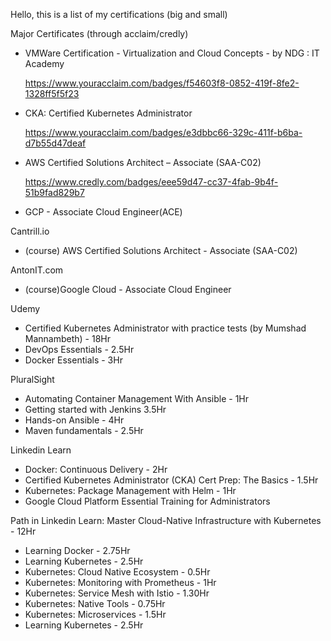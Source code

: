 Hello, 
  this is a list of my certifications (big and small)



Major Certificates (through acclaim/credly)
- VMWare Certification - Virtualization and Cloud Concepts - by NDG : IT Academy

  https://www.youracclaim.com/badges/f54603f8-0852-419f-8fe2-1328ff5f5f23

- CKA: Certified Kubernetes Administrator 

  https://www.youracclaim.com/badges/e3dbbc66-329c-411f-b6ba-d7b55d47deaf

- AWS Certified Solutions Architect – Associate (SAA-C02)

  https://www.credly.com/badges/eee59d47-cc37-4fab-9b4f-51b9fad829b7

- GCP - Associate Cloud Engineer(ACE)

  <To be added in the next few days>


Cantrill.io
-  (course) AWS Certified Solutions Architect - Associate (SAA-C02)

AntonIT.com
-  (course)Google Cloud -  Associate Cloud Engineer

Udemy
-  Certified Kubernetes Administrator with practice tests (by Mumshad Mannambeth) - 18Hr 
-  DevOps Essentials - 2.5Hr
-  Docker Essentials - 3Hr
  
  
PluralSight
-  Automating Container Management With Ansible - 1Hr
-  Getting started with Jenkins 3.5Hr
-  Hands-on Ansible - 4Hr
-  Maven fundamentals - 2.5Hr
  
Linkedin Learn
-  Docker: Continuous Delivery - 2Hr
-  Certified Kubernetes Administrator (CKA) Cert Prep: The Basics - 1.5Hr
-  Kubernetes: Package Management with Helm - 1Hr
-  Google Cloud Platform Essential Training for Administrators 
 
Path in Linkedin Learn: Master Cloud-Native Infrastructure with Kubernetes  - 12Hr
  -  Learning Docker - 2.75Hr
  -  Learning Kubernetes - 2.5Hr
  -  Kubernetes: Cloud Native Ecosystem - 0.5Hr
  -  Kubernetes: Monitoring with Prometheus - 1Hr
  -  Kubernetes: Service Mesh with Istio - 1.30Hr
  -  Kubernetes: Native Tools - 0.75Hr
  -  Kubernetes: Microservices - 1.5Hr
  -  Learning Kubernetes - 2.5Hr
  
